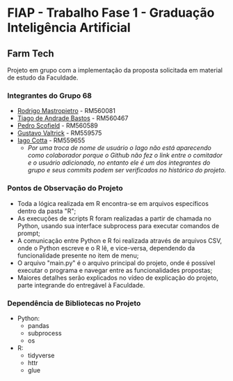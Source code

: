 # FIAP - Trabalho Fase 1 - Graduação Inteligência Artificial

## Farm Tech

Projeto em grupo com a implementação da proposta solicitada em material de estudo da Faculdade.

### Integrantes do Grupo **68**

- [Rodrigo Mastropietro](https://github.com/rmpietro) - RM560081
- [Tiago de Andrade Bastos](https://github.com/tiagobastos87) - RM560467
- [Pedro Scofield](https://github.com/Shyproust) - RM560589
- [Gustavo Valtrick](https://github.com/gustavo-valtrick) - RM559575
- [Iago Cotta](https://github.com/Iago-Cotta) - RM559655
  - _Por uma troca de nome de usuário o Iago não está aparecendo como colaborador porque o Github não fez o link entre o comitador e o usuário adicionado, no entanto ele é um dos integrantes do grupo e seus commits podem ser verificados no histórico do projeto._

### Pontos de Observação do Projeto

- Toda a lógica realizada em R encontra-se em arquivos específicos dentro da pasta "R";
- As execuções de scripts R foram realizadas a partir de chamada no Python, usando sua interface subprocess para executar comandos de prompt;
- A comunicação entre Python e R foi realizada através de arquivos CSV, onde o Python escreve e o R lê, e vice-versa, dependendo da funcionalidade presente no item de menu;
- O arquivo "main.py" é o arquivo principal do projeto, onde é possível executar o programa e navegar entre as funcionalidades propostas;
- Maiores detalhes serão explicados no vídeo de explicação do projeto, parte integrande do entregável à Faculdade.

### Dependência de Bibliotecas no Projeto

- Python:
  - pandas
  - subprocess
  - os
- R:
  - tidyverse
  - httr
  - glue
